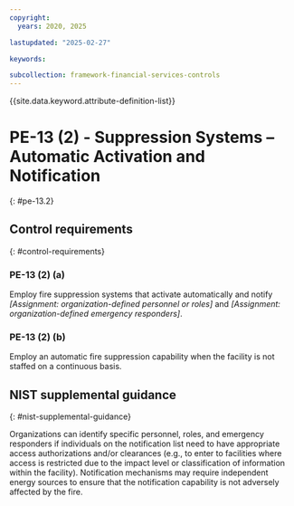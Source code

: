 ```yaml
---
copyright:
  years: 2020, 2025

lastupdated: "2025-02-27"

keywords:

subcollection: framework-financial-services-controls
---
```


{{site.data.keyword.attribute-definition-list}}

# PE-13 (2) -  Suppression Systems – Automatic Activation and Notification
{: #pe-13.2}

## Control requirements
{: #control-requirements}



### PE-13 (2) (a)


Employ fire suppression systems that activate automatically and notify _[Assignment: organization-defined personnel or roles]_ and _[Assignment: organization-defined emergency responders]_.


### PE-13 (2) (b)


Employ an automatic fire suppression capability when the facility is not staffed on a continuous basis.












## NIST supplemental guidance
{: #nist-supplemental-guidance}

Organizations can identify specific personnel, roles, and emergency responders if individuals on the notification list need to have appropriate access authorizations and/or clearances (e.g., to enter to facilities where access is restricted due to the impact level or classification of information within the facility). Notification mechanisms may require independent energy sources to ensure that the notification capability is not adversely affected by the fire.
